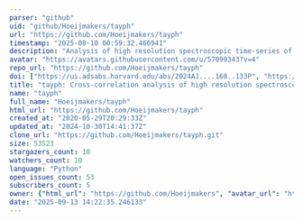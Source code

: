 ```yaml
---
parser: "github"
uid: "github/Hoeijmakers/tayph"
url: "https://github.com/Hoeijmakers/tayph"
timestamp: "2025-08-10 00:59:32.466941"
description: "Analysis of high resolution spectroscopic time-series of exoplanets"
avatar: "https://avatars.githubusercontent.com/u/57099343?v=4"
repo_url: "https://github.com/Hoeijmakers/tayph"
doi: ["https://ui.adsabs.harvard.edu/abs/2024AJ....168..133P", "https://ui.adsabs.harvard.edu/abs/2025ascl.soft07008H/abstract"]
title: "tayph: Cross-correlation analysis of high resolution spectroscopy"
name: "tayph"
full_name: "Hoeijmakers/tayph"
html_url: "https://github.com/Hoeijmakers/tayph"
created_at: "2020-05-29T20:29:33Z"
updated_at: "2024-10-30T14:41:37Z"
clone_url: "https://github.com/Hoeijmakers/tayph.git"
size: 53523
stargazers_count: 10
watchers_count: 10
language: "Python"
open_issues_count: 53
subscribers_count: 5
owner: {"html_url": "https://github.com/Hoeijmakers", "avatar_url": "https://avatars.githubusercontent.com/u/57099343?v=4", "login": "Hoeijmakers", "type": "User"}
date: "2025-09-13 14:22:35.246133"
---
```

